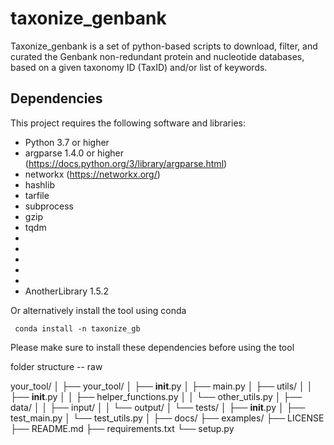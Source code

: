 # taxonize_genbank

Taxonize_genbank is a set of python-based scripts to download, filter, and curated the Genbank non-redundant protein and nucleotide databases, based on a given taxonomy ID (TaxID) and/or list of keywords. 


## Dependencies

This project requires the following software and libraries:

- Python 3.7 or higher
- argparse 1.4.0 or higher (https://docs.python.org/3/library/argparse.html)
- networkx (https://networkx.org/)
- hashlib
- tarfile
- subprocess
- gzip
- tqdm
- 
- 
- 
- 
- 
- AnotherLibrary 1.5.2

Or alternatively install the tool using conda 

``` conda install -n taxonize_gb``` 

Please make sure to install these dependencies before using the tool



folder structure -- raw

your_tool/
│
├── your_tool/
│   ├── __init__.py
│   ├── main.py
│   ├── utils/
│   │   ├── __init__.py
│   │   ├── helper_functions.py
│   │   └── other_utils.py
│   ├── data/
│   │   ├── input/
│   │   └── output/
│   └── tests/
│       ├── __init__.py
│       ├── test_main.py
│       └── test_utils.py
│
├── docs/
├── examples/
├── LICENSE
├── README.md
├── requirements.txt
└── setup.py
